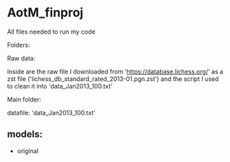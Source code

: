# AotM_finproj
All files needed to run my code

Folders:

  Raw data:
  
  Inside are the raw file I downloaded from 'https://database.lichess.org/' as a zst file ('lichess_db_standard_rated_2013-01.pgn.zst') and the script I used to clean it into 'data_Jan2013_100.txt'
  
  Main folder:
  
  datafile: 'data_Jan2013_100.txt'

  models: 
  -
  - original
